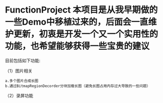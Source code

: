 # FunctionProject 本项目是从我早期做的一些Demo中移植过来的，后面会一直维护更新，初衷是开发一个又一个实用性的功能，也希望能够获得一些宝贵的建议
目前包括如下功能:

（1）图片相关

    a.多个图片合成长图
    b.通过BitmapRegionDecorder分块加载长图（避免长图占用内存过大导致的一些问题）
    
（2）录屏功能   
   
